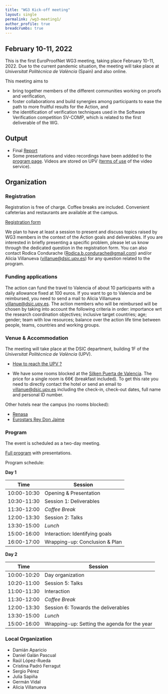 ```yaml
---
title: "WG3 Kick-off meeting"
layout: single
permalink: /wg3-meeting1/
author_profile: true
breadcrumbs: true
---
```


## February 10-11, 2022

This is the first EuroProofNet WG3 meeting, taking place February 10-11, 2022. Due to the current pandemic situation, the meeting will take place at _Universitat Polit&egrave;cnica de Val&egrave;ncia_ (Spain) and also online.

This meeting aims to
* bring together members of the different communities working on proofs and verification,
* foster collaborations and build synergies among participants to ease the path to more fruitful results for the Action, and
* the identification of verification techniques used in the Software Verification competition SV-COMP, which is related to the first deliverable of the WG.

## Output

* Final [Report](./WG3-resources/Feb2022/ReportWG3meeting.pdf) 
* Some presentations and video recordings have been addded to the [program page](../program-wg3-kickoff). Videos are stored on UPV ([terms of use](https://media.upv.es/#/termsofuse) of the video service).

## Organization
### Registration 

Registration is free of charge. Coffee breaks are included. Convenient cafeterias and restaurants are available at the campus. 

[Registration form](https://forms.office.com/Pages/ResponsePage.aspx?id=31VGvnOsH0CnrhmMO3LQxmrI_MLrIYFFjlTIHtv5EmJUOFlIUVBMWFRVRkNGMUZKRlRDQzVBMFg0Ry4u)

<!--Please contact xxx if you have any problem during the registration process.-->

We plan to have at least a session to present and discuss topics raised by WG3 members in the context of the Action goals and deliverables. If you are interested in briefly presenting a specific problem, please let us know through the dedicated question in the registration form. You can also contact Rodica Condurache (Rodica.b.condurache@gmail.com) and/or Alicia Villanueva (villanue@dsic.upv.es) for any question related to the program.

### Funding applications

The action can fund the travel to Valencia of about 10 participants with a daily allowance fixed at 100 euros. If you want to go to Valencia and be reimbursed, you need to send a mail to Alicia Villanueva <villanue@dsic.upv.es>. The action members who will be reimbursed will be chosen by taking into account the following criteria in order: importance wrt the research coordination objectives; inclusive target countries; age; gender; team with low resources; balance over the action life time between people, teams, countries and working groups.

### Venue & Accommodation

The meeting will take place at the DSIC department, building 1F of the _Universitat Polit&egrave;cnica de Val&egrave;ncia_ (UPV).

* [How to reach the UPV ?](http://www.upv.es/otros/como-llegar-upv/campus-vera/index-en.html)

* We have some rooms blocked at the [Silken Puerta de Valencia](https://www.hoteles-silken.com/es/hotel-puerta-valencia/). <!--Please use the event identifier "COST" when booking.--> The price for a single room is 66&euro; (breakfast included). To get this rate you need to directly contact the hotel or send an email to <villanue@dsic.upv.es> including the check-in, check-out dates, full name and personal ID number. 

Other hotels near the campus (no rooms blocked):
* [Renasa](https://sweethotelrenasa.com/en/home/)
* [Eurostars Rey Don Jaime](https://eurostarsreydonjaime.com-hotel.com/en/)


### Program

The event is scheduled as a two-day meeting. 

[Full program](https://europroofnet.github.io/wg3-meeting1-program) with presentations.

Program schedule: 

**Day 1**

| Time      | Session |
| ----------- | ----------- |
| 10:00-10:30      | Opening & Presentation       |
| 10:30-11:30   | Session 1: Deliverables        |
| 11:30-12:00 | _Coffee Break_ |
| 12:00-13:30 | Session 2: Talks |
| 13:30-15:00 | _Lunch_ |
| 15:00-16:00 | Interaction: Identifying goals |
| 16:00-17:00 | Wrapping-up: Conclusion & Plan |

**Day 2**

| Time      | Session |
| ----------- | ----------- |
| 10:00-10:20      | Day organization       |
| 10:20-11:00   | Session 5: Talks       |
| 11:00-11:30 | Interaction |
| 11:30-12:00 | _Coffee Break_ |
| 12:00-13:30 | Session 6: Towards the deliverables |
| 13:30-15:00 | _Lunch_ |
| 15:00-16:00 | Wrapping-up: Setting the agenda for the year |



### Local Organization

* Dami&aacute;n Aparicio 
* Daniel Gal&aacute;n Pascual
* Ra&uacute;l L&oacute;pez-Rueda 
* Cristina Padr&oacute; Ferragut
* Sergio P&eacute;rez
* Julia Sapi&ntilde;a 
* Germ&aacute;n Vidal 
* Alicia Villanueva 
